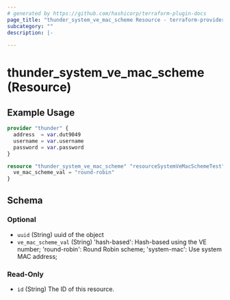 ```yaml
---
# generated by https://github.com/hashicorp/terraform-plugin-docs
page_title: "thunder_system_ve_mac_scheme Resource - terraform-provider-thunder"
subcategory: ""
description: |-
  
---
```


# thunder_system_ve_mac_scheme (Resource)



## Example Usage

```terraform
provider "thunder" {
  address  = var.dut9049
  username = var.username
  password = var.password
}

resource "thunder_system_ve_mac_scheme" "resourceSystemVeMacSchemeTest" {
  ve_mac_scheme_val = "round-robin"
}
```

<!-- schema generated by tfplugindocs -->
## Schema

### Optional

- `uuid` (String) uuid of the object
- `ve_mac_scheme_val` (String) 'hash-based': Hash-based using the VE number; 'round-robin': Round Robin scheme; 'system-mac': Use system MAC address;

### Read-Only

- `id` (String) The ID of this resource.


